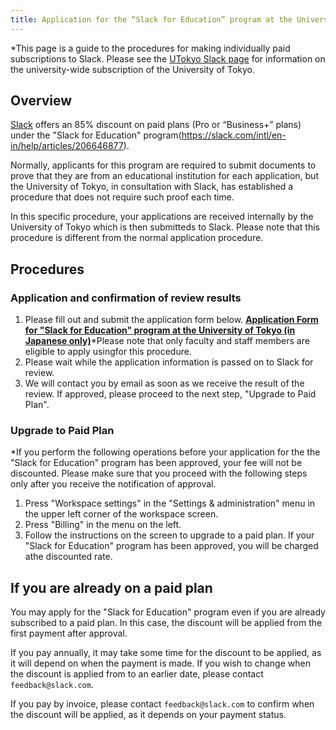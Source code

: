 ```yaml
---
title: Application for the “Slack for Education” program at the University of Tokyo
---
```


*This page is a guide to the procedures for making individually paid subscriptions to Slack. 
Please see the [UTokyo Slack page](.) for information on the university-wide subscription of the University of Tokyo.

## Overview

[Slack](https://slack.com/intl/ja-jp/) offers an 85% discount on paid plans (Pro or “Business+” plans) under the "Slack for Education" program(https://slack.com/intl/en-in/help/articles/206646877).

Normally, applicants for this program are required to submit documents to prove that they are from an educational institution for each application, but the University of Tokyo, in consultation with Slack, has established a procedure that does not require such proof each time.

In this specific procedure, your applications are received internally by the University of Tokyo which is then submitteds to Slack. Please note that this procedure is different from the normal application procedure.

## Procedures

### Application and confirmation of review results

1. Please fill out and submit the application form below. <b class="box center"><a href="https://forms.office.com/r/EXy0jVxx9L">Application Form for "Slack for Education" program at the University of Tokyo (in Japanese only)</a></b>*Please note that only faculty and staff members are eligible to apply usingfor this procedure.
1. Please wait while the application information is passed on to Slack for review.
1.  We will contact you by email as soon as we receive the result of the review. If approved, please proceed to the next step, "Upgrade to Paid Plan".

### Upgrade to Paid Plan

*If you perform the following operations before your application for the the "Slack for Education" program has been approved, your fee will not be discounted. Please make sure that you proceed with the following steps only after you receive the notification of approval.

1. Press "Workspace settings" in the "Settings & administration" menu in the upper left corner of the workspace screen.
1. Press "Billing" in the menu on the left.
1. Follow the instructions on the screen to upgrade to a paid plan. If your "Slack for Education" program has been approved, you will be charged athe discounted rate.

## If you are already on a paid plan

You may apply for the "Slack for Education" program even if you are already subscribed to a paid plan. In this case, the discount will be applied from the first payment after approval.

If you pay annually, it may take some time for the discount to be applied, as it will depend on when the payment is made. If you wish to change when the discount is applied from to an earlier date, please contact `feedback@slack.com`.

If you pay by invoice, please contact `feedback@slack.com` to confirm when the discount will be applied, as it depends on your payment status.